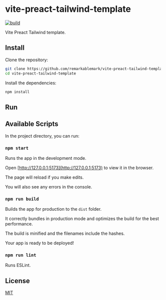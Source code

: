 # vite-preact-tailwind-template

[![build](https://github.com/remarkablemark/vite-preact-tailwind-template/actions/workflows/build.yml/badge.svg)](https://github.com/remarkablemark/vite-preact-tailwind-template/actions/workflows/build.yml)

Vite Preact Tailwind template.

## Install

Clone the repository:

```sh
git clone https://github.com/remarkablemark/vite-preact-tailwind-template.git
cd vite-preact-tailwind-template
```

Install the dependencies:

```sh
npm install
```

## Run

## Available Scripts

In the project directory, you can run:

### `npm start`

Runs the app in the development mode.

Open [http://127.0.0.1:5173](http://127.0.0.1:5173) to view it in the browser.

The page will reload if you make edits.

You will also see any errors in the console.

### `npm run build`

Builds the app for production to the `dist` folder.

It correctly bundles in production mode and optimizes the build for the best performance.

The build is minified and the filenames include the hashes.

Your app is ready to be deployed!

### `npm run lint`

Runs ESLint.

## License

[MIT](LICENSE)
